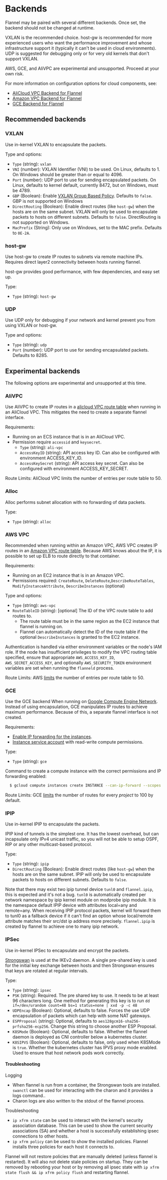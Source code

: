 # Backends

Flannel may be paired with several different backends. Once set, the backend should not be changed at runtime.

VXLAN is the recommended choice. host-gw is recommended for more experienced users who want the performance improvement and whose infrastructure support it (typically it can't be used in cloud environments). UDP is suggested for debugging only or for very old kernels that don't support VXLAN.

AWS, GCE, and AliVPC are experimental and unsupported. Proceed at your own risk.

For more information on configuration options for cloud components, see:
* [AliCloud VPC Backend for Flannel][alicloud-vpc]
* [Amazon VPC Backend for Flannel][amazon-vpc]
* [GCE Backend for Flannel][gce-backend]

## Recommended backends

### VXLAN

Use in-kernel VXLAN to encapsulate the packets.

Type and options:
* `Type` (string): `vxlan`
* `VNI` (number): VXLAN Identifier (VNI) to be used. On Linux, defaults to 1. On Windows should be greater than or equal to 4096. 
* `Port` (number): UDP port to use for sending encapsulated packets. On Linux, defaults to kernel default, currently 8472, but on Windows, must be 4789.
* `GBP` (Boolean): Enable [VXLAN Group Based Policy](https://github.com/torvalds/linux/commit/3511494ce2f3d3b77544c79b87511a4ddb61dc89).  Defaults to `false`. GBP is not supported on Windows
* `DirectRouting` (Boolean): Enable direct routes (like `host-gw`) when the hosts are on the same subnet. VXLAN will only be used to encapsulate packets to hosts on different subnets. Defaults to `false`. DirectRouting is not supported on Windows.
* `MacPrefix` (String): Only use on Windows, set to the MAC prefix. Defaults to `0E-2A`.

### host-gw

Use host-gw to create IP routes to subnets via remote machine IPs. Requires direct layer2 connectivity between hosts running flannel.

host-gw provides good performance, with few dependencies, and easy set up.

Type:
* `Type` (string): `host-gw`

### UDP

Use UDP only for debugging if your network and kernel prevent you from using VXLAN or host-gw.

Type and options:
* `Type` (string): `udp`
* `Port` (number): UDP port to use for sending encapsulated packets. Defaults to 8285.

## Experimental backends

The following options are experimental and unsupported at this time.

### AliVPC

Use AliVPC to create IP routes in a [alicloud VPC route table](https://vpc.console.aliyun.com) when running in an AliCloud VPC. This mitigates the need to create a separate flannel interface.

Requirements:
* Running on an ECS instance that is in an AliCloud VPC.
* Permission require `accessid` and `keysecret`.
    * `Type` (string): `ali-vpc`
    * `AccessKeyID` (string): API access key ID. Can also be configured with environment ACCESS_KEY_ID.
    * `AccessKeySecret` (string): API access key secret. Can also be configured with environment ACCESS_KEY_SECRET.

Route Limits: AliCloud VPC limits the number of entries per route table to 50.

### Alloc

Alloc performs subnet allocation with no forwarding of data packets.

Type:
* `Type` (string): `alloc`

### AWS VPC

Recommended when running within an Amazon VPC, AWS VPC creates IP routes in an [Amazon VPC route table](http://docs.aws.amazon.com/AmazonVPC/latest/UserGuide/VPC_Route_Tables.html). Because AWS knows about the IP, it is possible to set up ELB to route directly to that container.

Requirements:
* Running on an EC2 instance that is in an Amazon VPC.
* Permissions required: `CreateRoute`, `DeleteRoute`,`DescribeRouteTables`, `ModifyInstanceAttribute`, `DescribeInstances` (optional)

Type and options:
* `Type` (string): `aws-vpc`
* `RouteTableID` (string): [optional] The ID of the VPC route table to add routes to.
    * The route table must be in the same region as the EC2 instance that flannel is running on.
    * Flannel can automatically detect the ID of the route table if the optional `DescribeInstances` is granted to the EC2 instance.

Authentication is handled via either environment variables or the node's IAM role. If the node has insufficient privileges to modify the VPC routing table specified, ensure that appropriate `AWS_ACCESS_KEY_ID`, `AWS_SECRET_ACCESS_KEY`, and optionally `AWS_SECURITY_TOKEN` environment variables are set when running the `flanneld` process.

Route Limits: AWS [limits](http://docs.aws.amazon.com/AmazonVPC/latest/UserGuide/VPC_Appendix_Limits.html) the number of entries per route table to 50.

### GCE

Use the GCE backend When running on [Google Compute Engine Network](https://cloud.google.com/compute/docs/networking#networks). Instead of using encapsulation, GCE manipulates IP routes to achieve maximum performance. Because of this, a separate flannel interface is not created.

Requirements:
* [Enable IP forwarding for the instances](https://cloud.google.com/compute/docs/networking#canipforward).
* [Instance service account](https://cloud.google.com/compute/docs/authentication#using) with read-write compute permissions.

Type:
* `Type` (string): `gce`

Command to create a compute instance with the correct permissions and IP forwarding enabled:
```sh
  $ gcloud compute instances create INSTANCE --can-ip-forward --scopes compute-rw
```

Route Limits: GCE [limits](https://cloud.google.com/compute/docs/resource-quotas) the number of routes for every *project* to 100 by default.


[alicloud-vpc]: https://github.com/coreos/flannel/blob/master/Documentation/alicloud-vpc-backend.md
[amazon-vpc]: https://github.com/coreos/flannel/blob/master/Documentation/aws-vpc-backend.md
[gce-backend]: https://github.com/coreos/flannel/blob/master/Documentation/gce-backend.md


### IPIP

Use in-kernel IPIP to encapsulate the packets.

IPIP kind of tunnels is the simplest one. It has the lowest overhead, but can incapsulate only IPv4 unicast traffic, so you will not be able to setup OSPF, RIP or any other multicast-based protocol.

Type:
* `Type` (string): `ipip`
* `DirectRouting` (Boolean): Enable direct routes (like `host-gw`) when the hosts are on the same subnet. IPIP will only be used to encapsulate packets to hosts on different subnets. Defaults to `false`.

Note that there may exist two ipip tunnel device `tunl0` and `flannel.ipip`, this is expected and it's not a bug.
`tunl0` is automatically created per network namespace by ipip kernel module on modprobe ipip module. It is the namespace default IPIP device with attributes local=any and remote=any.
When receiving IPIP protocol packets, kernel will forward them to tunl0 as a fallback device if it can't find an option whose local/remote attribute matches their src/dst ip address more precisely.
`flannel.ipip` is created by flannel to achieve one to many ipip network.

### IPSec

Use in-kernel IPSec to encapsulate and encrypt the packets.

[Strongswan](https://www.strongswan.org) is used at the IKEv2 daemon. A single pre-shared key is used for the initial key exchange between hosts and then Strongswan ensures that keys are rotated at regular intervals. 

Type:
* `Type` (string): `ipsec`
* `PSK` (string): Required. The pre shared key to use. It needs to be at least 96 characters long. One method for generating this key is to run `dd if=/dev/urandom count=48 bs=1 status=none | xxd -p -c 48`
* `UDPEncap` (Boolean): Optional, defaults to false. Forces the use UDP encapsulation of packets which can help with some NAT gateways.
* `ESPProposal` (string): Optional, defaults to `aes128gcm16-sha256-prfsha256-ecp256`. Change this string to choose another ESP Proposal.
* `K8SMode` (Boolean): Optional, defaults to false. Whether the flannel daemon is deployed as CNI controller below a kubernetes cluster.
* `K8SIPVS` (Boolean): Optional, defaults to false, only used when K8SMode is `true`. Whether the kubernetes cluster has IPVS proxy mode enabled. Used to ensure that host network pods work correctly.

#### Troubleshooting
Logging
* When flannel is run from a container, the Strongswan tools are installed. `swanctl` can be used for interacting with the charon and it provides a logs command.. 
* Charon logs are also written to the stdout of the flannel process. 

Troubleshooting
* `ip xfrm state` can be used to interact with the kernel's security association database. This can be used to show the current security associations (SA) and whether a host is successfully establishing ipsec connections to other hosts.
* `ip xfrm policy` can be used to show the installed policies. Flannel installs three policies for each host it connects to. 

Flannel will not restore policies that are manually deleted (unless flannel is restarted). It will also not delete stale policies on startup. They can be removed by rebooting your host or by removing all ipsec state with `ip xfrm state flush && ip xfrm policy flush` and restarting flannel.
